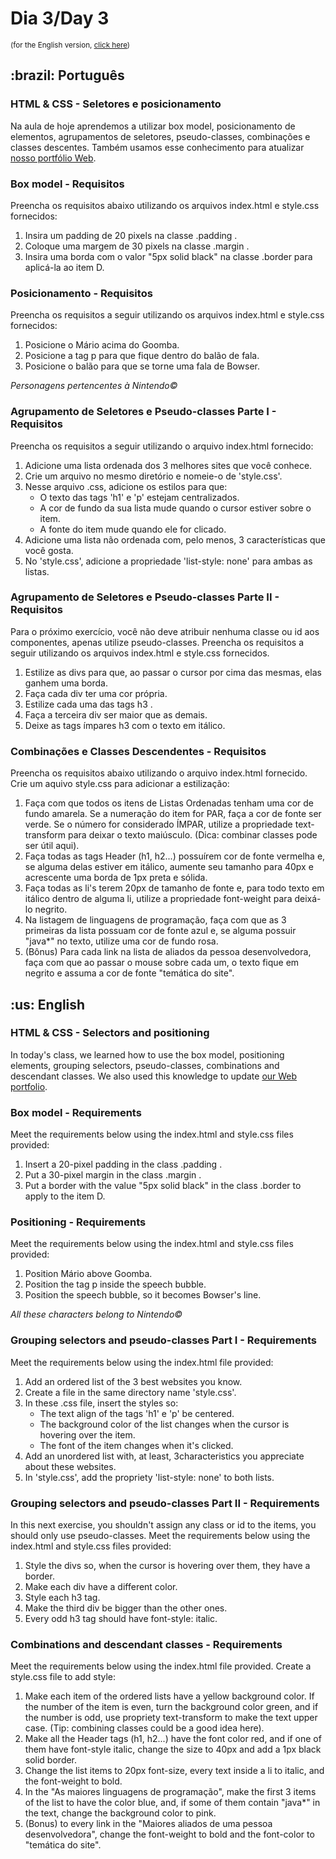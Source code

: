 # Dia 3/Day 3
<small>(for the English version, <a href="#en">click here</a>)</small>
<h2>:brazil: Português</h2>
<h3>HTML & CSS - Seletores e posicionamento</h3>
<p>Na aula de hoje aprendemos a utilizar box model, posicionamento de elementos, agrupamentos de seletores, pseudo-classes, combinações e classes descentes. Também usamos esse conhecimento para atualizar <a href="https://raphaelalmeidamartins.github.io/" rel="next">nosso portfólio Web</a>.</p>
<h3>Box model - Requisitos</h3>
<p>Preencha os requisitos abaixo utilizando os arquivos index.html e style.css fornecidos:</p>
<ol>
  <li>Insira um padding de 20 pixels na classe .padding .
  <li>Coloque uma margem de 30 pixels na classe .margin .
  <li>Insira uma borda com o valor "5px solid black" na classe .border para aplicá-la ao item D.
</ol>
<h3>Posicionamento - Requisitos</h3>
<p>Preencha os requisitos a seguir utilizando os arquivos index.html e style.css fornecidos:</p>
<ol>
  <li>Posicione o Mário acima do Goomba.
  <li>Posicione a tag p para que fique dentro do balão de fala.
  <li>Posicione o balão para que se torne uma fala de Bowser.
</ol>
<p><em>Personagens pertencentes à Nintendo©</em></p>
<h3>Agrupamento de Seletores e Pseudo-classes Parte I - Requisitos</h3>
<p>Preencha os requisitos a seguir utilizando o arquivo index.html fornecido:</p>
<ol>
  <li>Adicione uma lista ordenada dos 3 melhores sites que você conhece.
  <li>Crie um arquivo no mesmo diretório e nomeie-o de 'style.css'.
  <li>Nesse arquivo .css, adicione os estilos para que:
    <ul>
      <li>O texto das tags 'h1' e 'p' estejam centralizados.
      <li>A cor de fundo da sua lista mude quando o cursor estiver sobre o item. 
      <li>A fonte do item mude quando ele for clicado.
    </ul>
  <li>Adicione uma lista não ordenada com, pelo menos, 3 características que você gosta.
  <li>No 'style.css', adicione a propriedade 'list-style: none' para ambas as listas. 
</ol>
<h3>Agrupamento de Seletores e Pseudo-classes Parte II - Requisitos</h3>
<p>Para o próximo exercício, você não deve atribuir nenhuma classe ou id aos componentes, apenas utilize pseudo-classes. Preencha os requisitos a seguir utilizando os arquivos index.html e style.css fornecidos.</p>
<ol>
  <li>Estilize as divs para que, ao passar o cursor por cima das mesmas, elas ganhem uma borda. 
  <li>Faça cada div ter uma cor própria. 
  <li>Estilize cada uma das tags h3 .
  <li>Faça a terceira div ser maior que as demais. 
  <li>Deixe as tags ímpares h3 com o texto em itálico. 
</ol>
<h3>Combinações e Classes Descendentes - Requisitos</h3>
<p>Preencha os requisitos abaixo utilizando o arquivo index.html fornecido. Crie um aquivo style.css para adicionar a estilização:</p>
<ol>
  <li>Faça com que todos os itens de Listas Ordenadas tenham uma cor de fundo amarela. Se a numeração do item for PAR, faça a cor de fonte ser verde. Se o número for considerado ÍMPAR, utilize a propriedade text-transform para deixar o texto maiúsculo. (Dica: combinar classes pode ser útil aqui). 
  <li>Faça todas as tags Header (h1, h2...) possuírem cor de fonte vermelha e, se alguma delas estiver em itálico, aumente seu tamanho para 40px e acrescente uma borda de 1px preta e sólida. 
  <li>Faça todas as li's terem 20px de tamanho de fonte e, para todo texto em itálico dentro de alguma li, utilize a propriedade font-weight para deixá-lo negrito. 
  <li>Na listagem de linguagens de programação, faça com que as 3 primeiras da lista possuam cor de fonte azul e, se alguma possuir "java*" no texto, utilize uma cor de fundo rosa. 
  <li>(Bônus) Para cada link na lista de aliados da pessoa desenvolvedora, faça com que ao passar o mouse sobre cada um, o texto fique em negrito e assuma a cor de fonte "temática do site".
</ol>

<h2 id="en">:us: English</h2>
<h3>HTML & CSS - Selectors and positioning</h3>
<p>In today's class, we learned how to use the box model, positioning elements, grouping selectors, pseudo-classes, combinations and descendant classes. We also used this knowledge to update <a href="https://raphaelalmeidamartins.github.io/" rel="next">our Web portfolio</a>.</p>
<h3>Box model - Requirements</h3>
<p>Meet the requirements below using the index.html and style.css files provided:</p>
<ol>
  <li>Insert a 20-pixel padding in the class .padding .
  <li>Put a 30-pixel margin in the class .margin .
  <li>Put a border with the value "5px solid black" in the class .border to apply to the item D.
</ol>
<h3>Positioning - Requirements</h3>
<p>Meet the requirements below using the index.html and style.css files provided:</p>
<ol>
  <li>Position Mário above Goomba.
  <li>Position the tag p inside the speech bubble.
  <li>Position the speech bubble, so it becomes Bowser's line.
</ol>
<p><em>All these characters belong to Nintendo©</em></p>
<h3>Grouping selectors and pseudo-classes Part I - Requirements</h3>
<p>Meet the requirements below using the index.html file provided:</p>
<ol>
  <li>Add an ordered list of the 3 best websites you know.
  <li>Create a file in the same directory name 'style.css'.
  <li>In these .css file, insert the styles so:
    <ul>
      <li>The text align of the tags 'h1' e 'p' be centered.
      <li>The background color of the list changes when the cursor is hovering over the item. 
      <li>The font of the item changes when it's clicked.
    </ul>
  <li>Add an unordered list with, at least, 3characteristics you appreciate about these websites.
  <li>In 'style.css', add the propriety 'list-style: none' to both lists. 
</ol>
<h3>Grouping selectors and pseudo-classes Part II - Requirements</h3>
<p>In this next exercise, you shouldn't assign any class or id to the items, you should only use pseudo-classes. Meet the requirements below using the index.html and style.css files provided:</p>
<ol>
  <li>Style the divs so, when the cursor is hovering over them, they have a border. 
  <li>Make each div have a different color. 
  <li>Style each h3 tag.
  <li>Make the third div be bigger than the other ones. 
  <li>Every odd h3 tag should have font-style: italic. 
</ol>
<h3>Combinations and descendant classes - Requirements
</h3>
<p>Meet the requirements below using the index.html file provided. Create a style.css file to add style:</p>
<ol>
  <li>Make each item of the ordered lists have a yellow background color. If the number of the item is even, turn the background color green, and if the number is odd, use propriety text-transform to make the text upper case. (Tip: combining classes could be a good idea here). 
  <li>Make all the Header tags (h1, h2...) have the font color red, and if one of them have font-style italic, change the size to 40px and add a 1px black solid border. 
  <li>Change the list items to 20px font-size, every text inside a li to italic, and the font-weight to bold. 
  <li>In the "As maiores linguagens de programação", make the first 3 items of the list to have the color blue, and, if some of them contain "java*" in the text, change the background color to pink. 
  <li>(Bonus) to every link in the "Maiores aliados de uma pessoa desenvolvedora", change the font-weight to bold and the font-color to "temática do site".
</ol>